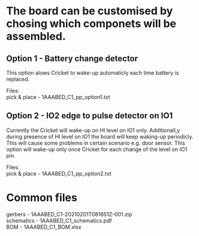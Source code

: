 # The board can be customised by chosing which componets will be assembled.

## Option 1 - Battery change detector
This option alows Cricket to wake-up automaticly each time battery is replaced.

Files:\
pick & place  - 1AAABED_C1_pp_option1.txt

## Option 2 - IO2 edge to pulse detector on IO1
Currently the Cricket will wake-up on HI level on IO1 only.
Additionall,y during presence of HI level on IO1 the board will keep waking-up periodicly.
This will cause some problems in certain scenario e.g. door sensor.
This option will wake-up only once Cricket for each change of the level on IO1 pin.

Files:\
pick & place  - 1AAABED_C1_pp_option2.txt

# Common files
gerbers       - 1AAABED_C1-20210201T081651Z-001.zip\
schematics    - 1AAABED_C1_schematics.pdf\
BOM           - 1AAABED_C1_BOM.xlsx

